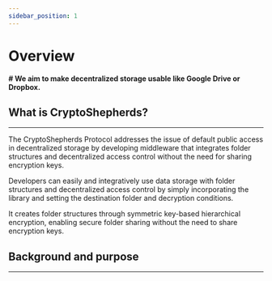 ```yaml
---
sidebar_position: 1
---
```


# Overview


**# We aim to make decentralized storage usable like Google Drive or Dropbox.**


## What is CryptoShepherds?
---

The CryptoShepherds Protocol addresses the issue of default public access in decentralized storage by developing middleware that integrates folder structures and decentralized access control without the need for sharing encryption keys. 

Developers can easily and integratively use data storage with folder structures and decentralized access control by simply incorporating the library and setting the destination folder and decryption conditions. 

It creates folder structures through symmetric key-based hierarchical encryption, enabling secure folder sharing without the need to share encryption keys.



## Background and purpose
---



